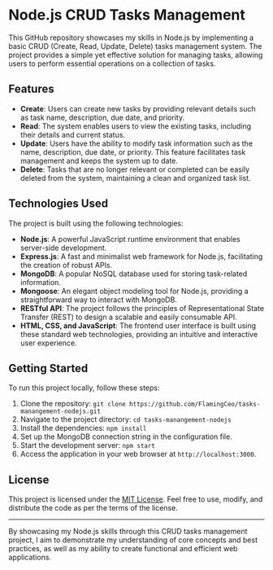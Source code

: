 # Node.js CRUD Tasks Management

This GitHub repository showcases my skills in Node.js by implementing a basic CRUD (Create, Read, Update, Delete) tasks management system. The project provides a simple yet effective solution for managing tasks, allowing users to perform essential operations on a collection of tasks.

## Features

- **Create**: Users can create new tasks by providing relevant details such as task name, description, due date, and priority.
- **Read**: The system enables users to view the existing tasks, including their details and current status.
- **Update**: Users have the ability to modify task information such as the name, description, due date, or priority. This feature facilitates task management and keeps the system up to date.
- **Delete**: Tasks that are no longer relevant or completed can be easily deleted from the system, maintaining a clean and organized task list.

## Technologies Used

The project is built using the following technologies:

- **Node.js**: A powerful JavaScript runtime environment that enables server-side development.
- **Express.js**: A fast and minimalist web framework for Node.js, facilitating the creation of robust APIs.
- **MongoDB**: A popular NoSQL database used for storing task-related information.
- **Mongoose**: An elegant object modeling tool for Node.js, providing a straightforward way to interact with MongoDB.
- **RESTful API**: The project follows the principles of Representational State Transfer (REST) to design a scalable and easily consumable API.
- **HTML, CSS, and JavaScript**: The frontend user interface is built using these standard web technologies, providing an intuitive and interactive user experience.

## Getting Started

To run this project locally, follow these steps:

1. Clone the repository: `git clone https://github.com/FlamingCeo/tasks-manangement-nodejs.git`
2. Navigate to the project directory: `cd tasks-manangement-nodejs`
3. Install the dependencies: `npm install`
4. Set up the MongoDB connection string in the configuration file.
5. Start the development server: `npm start`
6. Access the application in your web browser at `http://localhost:3000`.


## License

This project is licensed under the [MIT License](LICENSE). Feel free to use, modify, and distribute the code as per the terms of the license.

---

By showcasing my Node.js skills through this CRUD tasks management project, I aim to demonstrate my understanding of core concepts and best practices, as well as my ability to create functional and efficient web applications.
